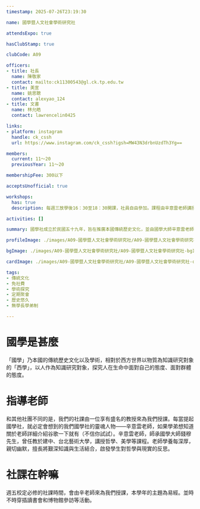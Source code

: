 ```yaml
---
timestamp: 2025-07-26T23:19:30

name: 國學暨人文社會學術研究社

attendsExpo: true

hasClubStamp: true

clubCode: A09

officers:
- title: 社長
  name: 陳敬家
  contact: mailto:ck11300543@gl.ck.tp.edu.tw
- title: 美宣
  name: 姚思聰
  contact: alexyao_124
- title: 文書
  name: 林允皓
  contact: lawrencelin0425

links:
- platform: instagram
  handle: ck_cssh
  url: https://www.instagram.com/ck_cssh?igsh=MW43N3drbnUzdTh3Yg==

members:
  current: 11～20
  previousYear: 11～20

membershipFee: 300以下

acceptsUnofficial: true

workshops:
  has: true
  description: 每週三放學後16：30至18：30開課，社員自由參加。課程由辛意雲老師講授，地點位於老師的研究室(學校附近)。課程保持高度開放性，鼓勵學生提問交流。歷年主題包括論孟、學庸、莊老、史記、詩經、禮記等傳統經典及古文名篇。

activities: []

summary: 國學社成立於民國五十九年，旨在推廣本國傳統歷史文化，並由國學大師辛意雲老師指導。除了辛老師講授的課程外，還將規劃讀書會和博物館參訪等活動。

profileImage: ./images/A09-國學暨人文社會學術研究社/A09-國學暨人文社會學術研究社-profileImage.jpg

bgImage: ./images/A09-國學暨人文社會學術研究社/A09-國學暨人文社會學術研究社-bgImage.jpg

cardImage: ./images/A09-國學暨人文社會學術研究社/A09-國學暨人文社會學術研究社-cardImage.jpg

tags:
- 傳統文化
- 免社費
- 學術探究
- 定期聚會
- 歷史悠久
- 無學長學弟制

---
```



# 國學是甚麼
「國學」乃本國的傳統歷史文化以及學術，相對於西方世界以物質為知識研究對象的「西學」，以人作為知識研究對象，探究人在生命中面對自己的態度、面對群體的態度。
# 指導老師

和其他社團不同的是，我們的社課由一位享有盛名的教授來為我們授課。每當提起國學社，就必定會想到的我們國學社的靈魂人物——辛意雲老師，如果學弟想知道關於老師詳細介紹谷歌一下就有（不信你試試）。辛意雲老師，師承國學大師錢穆先生，曾任教於建中、台北藝術大學，講授哲學、美學等課程。老師學養每深厚，親切幽默，擅長將艱深知識與生活結合，啟發學生對哲學與現實的反思。
# 社課在幹嘛

週五校定必修的社課時間，會由辛老師來為我們授課，本學年的主題為易經。並時不時穿插讀書會和博物館參訪等活動。

